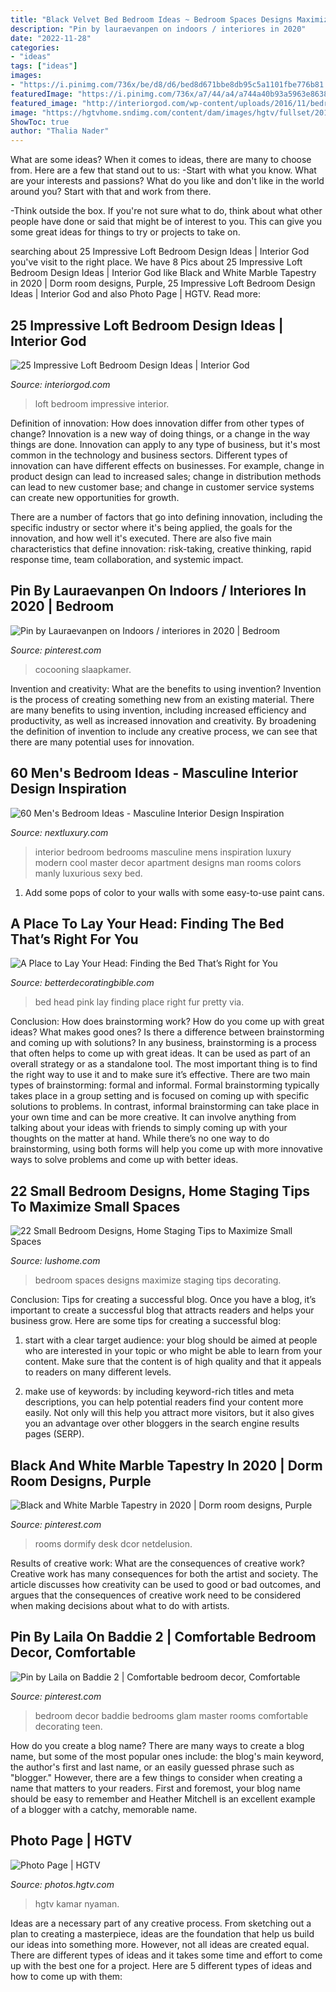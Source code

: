 ```yaml
---
title: "Black Velvet Bed Bedroom Ideas ~ Bedroom Spaces Designs Maximize Staging Tips Decorating"
description: "Pin by lauraevanpen on indoors / interiores in 2020"
date: "2022-11-28"
categories:
- "ideas"
tags: ["ideas"]
images:
- "https://i.pinimg.com/736x/be/d8/d6/bed8d671bbe8db95c5a1101fbe776b81.jpg"
featuredImage: "https://i.pinimg.com/736x/a7/44/a4/a744a40b93a5963e86381fac146cb223.jpg"
featured_image: "http://interiorgod.com/wp-content/uploads/2016/11/bedroom-loft-ideas.jpg"
image: "https://hgtvhome.sndimg.com/content/dam/images/hgtv/fullset/2015/6/16/1/Vanessa-DeLeon_Piermont_11.jpg.rend.hgtvcom.616.411.suffix/1434472456908.jpeg"
ShowToc: true
author: "Thalia Nader"
---
```



What are some ideas?
When it comes to ideas, there are many to choose from. Here are a few that stand out to us:
-Start with what you know. What are your interests and passions? What do you like and don't like in the world around you? Start with that and work from there.

-Think outside the box. If you're not sure what to do, think about what other people have done or said that might be of interest to you. This can give you some great ideas for things to try or projects to take on.

	

		
searching about 25 Impressive Loft Bedroom Design Ideas | Interior God you've visit to the right place. We have 8 Pics about 25 Impressive Loft Bedroom Design Ideas | Interior God like Black and White Marble Tapestry in 2020 | Dorm room designs, Purple, 25 Impressive Loft Bedroom Design Ideas | Interior God and also Photo Page | HGTV. Read more:
		
    
## 25 Impressive Loft Bedroom Design Ideas | Interior God

<img loading=lazy src="http://interiorgod.com/wp-content/uploads/2016/11/bedroom-loft-ideas.jpg" onerror="this.onerror=null;this.src='https://tse1.mm.bing.net/th?id=OIP.bx01MOh-qv2iOBmZrt5HrQHaLH&amp;pid=15.1';" alt="25 Impressive Loft Bedroom Design Ideas | Interior God">

_Source: interiorgod.com_

>loft bedroom impressive interior. 

	

Definition of innovation: How does innovation differ from other types of change?
Innovation is a new way of doing things, or a change in the way things are done. Innovation can apply to any type of business, but it's most common in the technology and business sectors.
Different types of innovation can have different effects on businesses. For example, change in product design can lead to increased sales; change in distribution methods can lead to new customer base; and change in customer service systems can create new opportunities for growth.

There are a number of factors that go into defining innovation, including the specific industry or sector where it's being applied, the goals for the innovation, and how well it's executed. There are also five main characteristics that define innovation: risk-taking, creative thinking, rapid response time, team collaboration, and systemic impact.

    
## Pin By Lauraevanpen On Indoors / Interiores In 2020 | Bedroom

<img loading=lazy src="https://i.pinimg.com/736x/be/d8/d6/bed8d671bbe8db95c5a1101fbe776b81.jpg" onerror="this.onerror=null;this.src='https://tse2.mm.bing.net/th?id=OIP.If5QH1WZRtJID6VbWqlmjgHaJD&amp;pid=15.1';" alt="Pin by Lauraevanpen on Indoors / interiores in 2020 | Bedroom">

_Source: pinterest.com_

>cocooning slaapkamer. 

	

Invention and creativity: What are the benefits to using invention?
Invention is the process of creating something new from an existing material. There are many benefits to using invention, including increased efficiency and productivity, as well as increased innovation and creativity. By broadening the definition of invention to include any creative process, we can see that there are many potential uses for innovation.

    
## 60 Men&#039;s Bedroom Ideas - Masculine Interior Design Inspiration

<img loading=lazy src="http://nextluxury.com/wp-content/uploads/manly-interior-design-for-bedrooms.jpg" onerror="this.onerror=null;this.src='https://tse4.mm.bing.net/th?id=OIP.kZtH0p5_yysiZp8YkB2EvwHaLH&amp;pid=15.1';" alt="60 Men&#039;s Bedroom Ideas - Masculine Interior Design Inspiration">

_Source: nextluxury.com_

>interior bedroom bedrooms masculine mens inspiration luxury modern cool master decor apartment designs man rooms colors manly luxurious sexy bed. 

	

1. Add some pops of color to your walls with some easy-to-use paint cans.

    
## A Place To Lay Your Head: Finding The Bed That’s Right For You

<img loading=lazy src="http://betterdecoratingbible.com/wp-content/uploads/2017/04/beautiful-pretty-pink-fur-bed-ideas-mattress-better-decorating-bible.jpg" onerror="this.onerror=null;this.src='https://tse2.mm.bing.net/th?id=OIP.0KBJM0H46vgqgKk_sSnPqQHaKA&amp;pid=15.1';" alt="A Place to Lay Your Head: Finding the Bed That’s Right for You">

_Source: betterdecoratingbible.com_

>bed head pink lay finding place right fur pretty via. 

	

Conclusion: How does brainstorming work? How do you come up with great ideas? What makes good ones? Is there a difference between brainstorming and coming up with solutions?
In any business, brainstorming is a process that often helps to come up with great ideas. It can be used as part of an overall strategy or as a standalone tool. The most important thing is to find the right way to use it and to make sure it’s effective. There are two main types of brainstorming: formal and informal. Formal brainstorming typically takes place in a group setting and is focused on coming up with specific solutions to problems. In contrast, informal brainstorming can take place in your own time and can be more creative. It can involve anything from talking about your ideas with friends to simply coming up with your thoughts on the matter at hand. While there’s no one way to do brainstorming, using both forms will help you come up with more innovative ways to solve problems and come up with better ideas.

    
## 22 Small Bedroom Designs, Home Staging Tips To Maximize Small Spaces

<img loading=lazy src="https://www.lushome.com/wp-content/uploads/2015/05/small-spaces-bedroom-designs-decorating-ideas-20.jpg" onerror="this.onerror=null;this.src='https://tse3.mm.bing.net/th?id=OIP.IKyDU-Sv_hhBut0qFMlepwHaJ3&amp;pid=15.1';" alt="22 Small Bedroom Designs, Home Staging Tips to Maximize Small Spaces">

_Source: lushome.com_

>bedroom spaces designs maximize staging tips decorating. 

	

Conclusion: Tips for creating a successful blog.
Once you have a blog, it’s important to create a successful blog that attracts readers and helps your business grow. Here are some tips for creating a successful blog:
1. start with a clear target audience: your blog should be aimed at people who are interested in your topic or who might be able to learn from your content. Make sure that the content is of high quality and that it appeals to readers on many different levels.

2. make use of keywords: by including keyword-rich titles and meta descriptions, you can help potential readers find your content more easily. Not only will this help you attract more visitors, but it also gives you an advantage over other bloggers in the search engine results pages (SERP).


    
## Black And White Marble Tapestry In 2020 | Dorm Room Designs, Purple

<img loading=lazy src="https://i.pinimg.com/736x/a7/44/a4/a744a40b93a5963e86381fac146cb223.jpg" onerror="this.onerror=null;this.src='https://tse1.mm.bing.net/th?id=OIP.0JrgmH6EeE5_6gCFVKaIRwHaHa&amp;pid=15.1';" alt="Black and White Marble Tapestry in 2020 | Dorm room designs, Purple">

_Source: pinterest.com_

>rooms dormify desk dcor netdelusion. 

	

Results of creative work: What are the consequences of creative work?
Creative work has many consequences for both the artist and society. The article discusses how creativity can be used to good or bad outcomes, and argues that the consequences of creative work need to be considered when making decisions about what to do with artists.

    
## Pin By Laila On Baddie 2 | Comfortable Bedroom Decor, Comfortable

<img loading=lazy src="https://i.pinimg.com/736x/8d/7e/57/8d7e57830f84a29c9ff6331b4cef53ab.jpg" onerror="this.onerror=null;this.src='https://tse4.mm.bing.net/th?id=OIP.QVUfUV2NvSFrhSmyov4guwHaIW&amp;pid=15.1';" alt="Pin by Laila on Baddie 2 | Comfortable bedroom decor, Comfortable">

_Source: pinterest.com_

>bedroom decor baddie bedrooms glam master rooms comfortable decorating teen. 

	

How do you create a blog name?
There are many ways to create a blog name, but some of the most popular ones include: the blog's main keyword, the author's first and last name, or an easily guessed phrase such as "blogger." However, there are a few things to consider when creating a name that matters to your readers. First and foremost, your blog name should be easy to remember and Heather Mitchell is an excellent example of a blogger with a catchy, memorable name.

    
## Photo Page | HGTV

<img loading=lazy src="https://hgtvhome.sndimg.com/content/dam/images/hgtv/fullset/2015/6/16/1/Vanessa-DeLeon_Piermont_11.jpg.rend.hgtvcom.616.411.suffix/1434472456908.jpeg" onerror="this.onerror=null;this.src='https://tse2.mm.bing.net/th?id=OIP.tll5xitOCEJeV5f_m5RvWQHaE8&amp;pid=15.1';" alt="Photo Page | HGTV">

_Source: photos.hgtv.com_

>hgtv kamar nyaman. 

	

Ideas are a necessary part of any creative process. From sketching out a plan to creating a masterpiece, ideas are the foundation that help us build our ideas into something more. However, not all ideas are created equal. There are different types of ideas and it takes some time and effort to come up with the best one for a project. Here are 5 different types of ideas and how to come up with them: 

